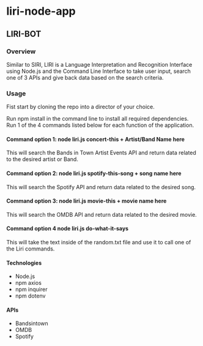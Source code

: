 # liri-node-app
## LIRI-BOT

### Overview

Similar to SIRI, LIRI is a Language Interpretation and Recognition Interface using Node.js and the Command Line Interface to take user input, search one of 3 APIs and give back data based on the search criteria.

### Usage

Fist start by cloning the repo into a director of your choice.

Run npm install in the command line to install all required dependencies.
Run 1 of the 4 commands listed below for each function of the application.

#### Command option 1: node liri.js concert-this + Artist/Band Name here

This will search the Bands in Town Artist Events API and return data related to the desired artist or Band. 

#### Command option 2: node liri.js spotify-this-song + song name here

This will search the Spotify API and return data related to the desired song. 

#### Command option 3: node liri.js movie-this + movie name here

This will search the OMDB API and return data related to the desired movie. 

#### Command option 4 node liri.js do-what-it-says 
This will take the text inside of the random.txt file and use it to call one of the Liri commands.

#### Technologies
- Node.js
- npm axios
- npm inquirer
- npm dotenv

#### APIs
- Bandsintown
- OMDB
- Spotify







